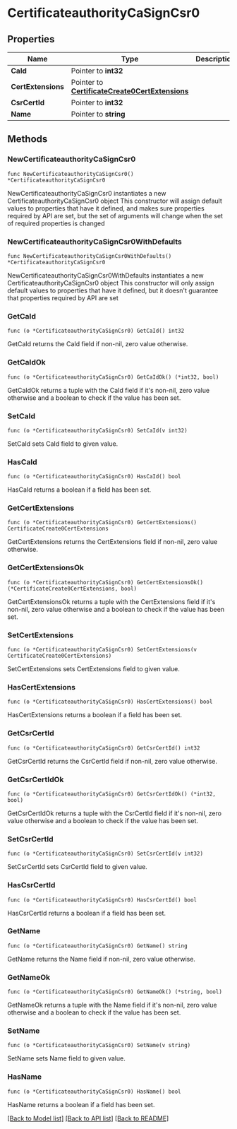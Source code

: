 # CertificateauthorityCaSignCsr0

## Properties

Name | Type | Description | Notes
------------ | ------------- | ------------- | -------------
**CaId** | Pointer to **int32** |  | [optional] 
**CertExtensions** | Pointer to [**CertificateCreate0CertExtensions**](CertificateCreate0CertExtensions.md) |  | [optional] 
**CsrCertId** | Pointer to **int32** |  | [optional] 
**Name** | Pointer to **string** |  | [optional] 

## Methods

### NewCertificateauthorityCaSignCsr0

`func NewCertificateauthorityCaSignCsr0() *CertificateauthorityCaSignCsr0`

NewCertificateauthorityCaSignCsr0 instantiates a new CertificateauthorityCaSignCsr0 object
This constructor will assign default values to properties that have it defined,
and makes sure properties required by API are set, but the set of arguments
will change when the set of required properties is changed

### NewCertificateauthorityCaSignCsr0WithDefaults

`func NewCertificateauthorityCaSignCsr0WithDefaults() *CertificateauthorityCaSignCsr0`

NewCertificateauthorityCaSignCsr0WithDefaults instantiates a new CertificateauthorityCaSignCsr0 object
This constructor will only assign default values to properties that have it defined,
but it doesn't guarantee that properties required by API are set

### GetCaId

`func (o *CertificateauthorityCaSignCsr0) GetCaId() int32`

GetCaId returns the CaId field if non-nil, zero value otherwise.

### GetCaIdOk

`func (o *CertificateauthorityCaSignCsr0) GetCaIdOk() (*int32, bool)`

GetCaIdOk returns a tuple with the CaId field if it's non-nil, zero value otherwise
and a boolean to check if the value has been set.

### SetCaId

`func (o *CertificateauthorityCaSignCsr0) SetCaId(v int32)`

SetCaId sets CaId field to given value.

### HasCaId

`func (o *CertificateauthorityCaSignCsr0) HasCaId() bool`

HasCaId returns a boolean if a field has been set.

### GetCertExtensions

`func (o *CertificateauthorityCaSignCsr0) GetCertExtensions() CertificateCreate0CertExtensions`

GetCertExtensions returns the CertExtensions field if non-nil, zero value otherwise.

### GetCertExtensionsOk

`func (o *CertificateauthorityCaSignCsr0) GetCertExtensionsOk() (*CertificateCreate0CertExtensions, bool)`

GetCertExtensionsOk returns a tuple with the CertExtensions field if it's non-nil, zero value otherwise
and a boolean to check if the value has been set.

### SetCertExtensions

`func (o *CertificateauthorityCaSignCsr0) SetCertExtensions(v CertificateCreate0CertExtensions)`

SetCertExtensions sets CertExtensions field to given value.

### HasCertExtensions

`func (o *CertificateauthorityCaSignCsr0) HasCertExtensions() bool`

HasCertExtensions returns a boolean if a field has been set.

### GetCsrCertId

`func (o *CertificateauthorityCaSignCsr0) GetCsrCertId() int32`

GetCsrCertId returns the CsrCertId field if non-nil, zero value otherwise.

### GetCsrCertIdOk

`func (o *CertificateauthorityCaSignCsr0) GetCsrCertIdOk() (*int32, bool)`

GetCsrCertIdOk returns a tuple with the CsrCertId field if it's non-nil, zero value otherwise
and a boolean to check if the value has been set.

### SetCsrCertId

`func (o *CertificateauthorityCaSignCsr0) SetCsrCertId(v int32)`

SetCsrCertId sets CsrCertId field to given value.

### HasCsrCertId

`func (o *CertificateauthorityCaSignCsr0) HasCsrCertId() bool`

HasCsrCertId returns a boolean if a field has been set.

### GetName

`func (o *CertificateauthorityCaSignCsr0) GetName() string`

GetName returns the Name field if non-nil, zero value otherwise.

### GetNameOk

`func (o *CertificateauthorityCaSignCsr0) GetNameOk() (*string, bool)`

GetNameOk returns a tuple with the Name field if it's non-nil, zero value otherwise
and a boolean to check if the value has been set.

### SetName

`func (o *CertificateauthorityCaSignCsr0) SetName(v string)`

SetName sets Name field to given value.

### HasName

`func (o *CertificateauthorityCaSignCsr0) HasName() bool`

HasName returns a boolean if a field has been set.


[[Back to Model list]](../README.md#documentation-for-models) [[Back to API list]](../README.md#documentation-for-api-endpoints) [[Back to README]](../README.md)


